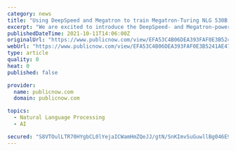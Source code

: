 ```yaml
---
category: news
title: "Using DeepSpeed and Megatron to train Megatron-Turing NLG 530B, the world’s largest and most powerful generative language model"
excerpt: "We are excited to introduce the DeepSpeed- and Megatron-powered Megatron-Turing Natural Language Generation model (MT-NLG), the largest and the most powerful monolithic transformer language model trained to date,"
publishedDateTime: 2021-10-11T14:06:00Z
originalUrl: "https://www.publicnow.com/view/EFA53C4B06DEA393FAF0E3B5241AE47C28C8736D"
webUrl: "https://www.publicnow.com/view/EFA53C4B06DEA393FAF0E3B5241AE47C28C8736D"
type: article
quality: 0
heat: 0
published: false

provider:
  name: publicnow.com
  domain: publicnow.com

topics:
  - Natural Language Processing
  - AI

secured: "S8VTOulLTR70HYgbCL0lYejaICWamHmZQeJJ/gtN/SnKImvSuGuwllBg046E9Ke0WUqPKQt2fXZb47YfpCaN1Nl0k1uO4gdGc7QFhXNcCP+UWRGV5q/vdcEOKI3uV7BcQ1l7W/tvAak/qsfzAwKXS8M1FXWRDMJfIoINsItb8taCOScAABZxr9kxW3IVRqN64xlTEPokxdd8q7Lr+cT4lVrJFIovGGhRKSAkRXRRrLLHpSCdvzQjljX6Z0On/NICtMPN84NOuEf+qJgS0oOQmcWc9K2o+3z9fduyampkvN1CtAAz3DAIjewV+RxUxBNVkCuJDoL5cDhj7eYsKTQNBhLs6hYe9Ts8D66WSIq7qus=;zUwn7J4CZwnmJQlVCPtmAA=="
---
```


